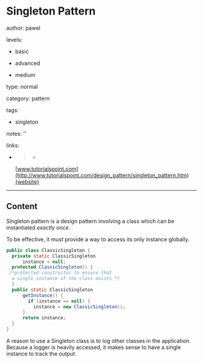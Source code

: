 # Singleton Pattern
author: pawel

levels:

  - basic

  - advanced

  - medium

type: normal

category: pattern

tags:

  - singleton

notes: ''

links:

  - >-
    [www.tutorialspoint.com](http://www.tutorialspoint.com/design_pattern/singleton_pattern.htm){website}

---
## Content

Singleton pattern is a design pattern involving a class which can be instantiated *exactly once*.

To be effective, it must provide a way to access its only instance globally. 


```java
public class ClassicSingleton {
  private static ClassicSingleton 
      instance = null;
  protected ClassicSingleton() {
 /*protected constructor to ensure that
  a single instance of the class exists */
  }
  public static ClassicSingleton
      getInstance() {
        if (instance == null) {
          instance = new ClassicSingleton();
      }
      return instance;
  }
}
```
A reason to use a Singleton class is to log other classes in the application. Because a logger is heavily accessed, it makes sense to have a single instance to track the output.
